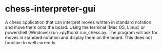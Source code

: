# chess-interpreter-gui
A chess application that can interpret moves written in standard notation and move them onto the board. Using the terminal (Mac OS, Linux) or powershell (Windows) run >python3 run_chess.py. The program will ask for moves in standard notation and display them on the board. This does not function to well currently.

